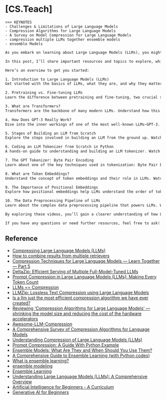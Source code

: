 # [CS.Teach]

```
>>> KEYNOTES
- Challenges & Limitations of Large Language Models
- Compression Algorithms for Large Language Models
- A Survey on Model Compression for Large Language Models
- compression multiple LLMs together ensemble models
- ensemble Models
```

```txt
As you embark on learning about Large Language Models (LLMs), you might feel overwhelmed by the sheer amount of content available online. To ease this journey, I’ve compiled an overview of key topics in LLMs to help you grasp the concept in a structured way. Simply hearing about a new technology might not be enough to fully understand it, but breaking it down into digestible concepts and providing resources can be a great way to deepen your understanding.

In this post, I’ll share important resources and topics to explore, which will help you build a solid foundation in the world of LLMs. If a topic catches your interest, I encourage you to dive deeper into it using the provided links. Each video will guide you through a specific aspect of LLMs, ranging from the basics to more advanced topics.

Here’s an overview to get you started:

1. Introduction to Large Language Models (LLMs)
Get started with the basics of LLMs, what they are, and why they matter. Watch here

2. Pretraining vs. Fine-tuning LLMs
Learn the difference between pretraining and fine-tuning, two crucial steps in the development of LLMs. Watch here

3. What are Transformers?
Transformers are the backbone of many modern LLMs. Understand how this architecture works. Watch here

4. How Does GPT-3 Really Work?
Dive into the inner workings of one of the most well-known LLMs—GPT-3. Watch here

5. Stages of Building an LLM from Scratch
Explore the steps involved in building an LLM from the ground up. Watch here

6. Coding an LLM Tokenizer from Scratch in Python
A hands-on guide to understanding and building an LLM tokenizer. Watch here

7. The GPT Tokenizer: Byte Pair Encoding
Learn about one of the key techniques used in tokenization: Byte Pair Encoding (BPE). Watch here

8. What are Token Embeddings?
Understand the concept of token embeddings and their role in LLMs. Watch here

9. The Importance of Positional Embeddings
Explore how positional embeddings help LLMs understand the order of tokens in sequences. Watch here

10. The Data Preprocessing Pipeline of LLMs
Learn about the complex data preprocessing pipeline that powers LLMs. Watch here

By exploring these videos, you’ll gain a clearer understanding of how LLMs work and the various components that contribute to their success. I encourage you to follow these resources in the order that works best for you and dive deeper into topics that pique your interest.

If you have any questions or need further resources, feel free to ask! Happy learning


```


## Reference
* [Compressing Large Language Models (LLMs)](https://towardsdatascience.com/compressing-large-language-models-llms-9f406eea5b5e/)
* [How to combine results from multiple retrievers](https://python.langchain.com/docs/how_to/ensemble_retriever/)
* [Compression Techniques for Large Language Models — Learn Together — Part 5](https://medium.com/@anilguven1055/compression-techniques-for-large-language-models-learn-together-part-5-8c9ae13b0c04)
* [DeltaZip: Efficient Serving of Multiple Full-Model-Tuned LLMs](https://dl.acm.org/doi/pdf/10.1145/3689031.3717468)
* [Prompt Compression in Large Language Models (LLMs): Making Every Token Count](https://medium.com/@sahin.samia/prompt-compression-in-large-language-models-llms-making-every-token-count-078a2d1c7e03)
* [LLMs == Compression](https://www.youtube.com/watch?v=2D2uRvW9A3w)
* [LLMZip: Lossless Text Compression using Large Language Models](https://openreview.net/forum?id=jhCzPwcVbG)
* [Is a llm just the most efficient compression algorithm we have ever created?](https://www.reddit.com/r/LocalLLaMA/comments/1cnpul3/is_a_llm_just_the_most_efficient_compression/)
* [Reviewing ‘Compression Algorithms for Large Language Models’ — shrinking the model size and reducing the cost of the hardware accelerators](https://www.linkedin.com/pulse/reviewing-compression-algorithms-large-language-models-basu-phd-mcyyc/)
* [Awesome-LLM-Compression](https://github.com/HuangOwen/Awesome-LLM-Compression)
* [A Comprehensive Survey of Compression Algorithms for Language Models](https://arxiv.org/pdf/2401.15347)
* [Understanding Compression of Large Language Models (LLMs)](https://medium.com/@sasirekharameshkumar/understanding-compression-of-large-language-models-2ee3b8a350a2)
* [Prompt Compression: A Guide With Python Example](https://www.datacamp.com/tutorial/prompt-compression)
* [Ensemble Models: What Are They and When Should You Use Them?](https://builtin.com/machine-learning/ensemble-model#:~:text=What%20Are%20Ensemble%20Models%3F,of%20building%20a%20single%20estimator.)
* [A Comprehensive Guide to Ensemble Learning (with Python codes)](https://www.analyticsvidhya.com/blog/2018/06/comprehensive-guide-for-ensemble-models/)
* [What is ensemble learning?](https://www.ibm.com/think/topics/ensemble-learning)
* [ensemble modeling](https://www.techtarget.com/searchbusinessanalytics/definition/Ensemble-modeling)
* [Ensemble Learning](https://www.geeksforgeeks.org/a-comprehensive-guide-to-ensemble-learning/)
* [Understanding Large Language Models (LLMs): A Comprehensive Overview](https://www.reddit.com/r/learnmachinelearning/comments/1h1awif/understanding_large_language_models_llms_a/)
* [Artificial Intelligence for Beginners - A Curriculum](https://github.com/microsoft/AI-For-Beginners)
* [Generative AI for Beginners](https://github.com/microsoft/generative-ai-for-beginners)
